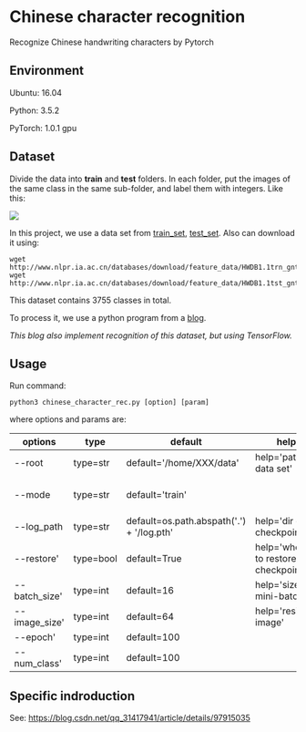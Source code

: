 # Chinese character recognition

Recognize Chinese handwriting characters by Pytorch 

## Environment
Ubuntu: 16.04

Python: 3.5.2

PyTorch: 1.0.1 gpu

## Dataset
Divide the data into **train** and **test** folders. In each folder, put the images of the same class in the same sub-folder, and label them with integers. Like this:

![](https://raw.githubusercontent.com/chenyr0021/Chinese_character_recognition/master/pic.png)

In this project, we use a data set from [train_set](http://www.nlpr.ia.ac.cn/databases/download/feature_data/HWDB1.1trn_gnt.zip), [test_set](http://www.nlpr.ia.ac.cn/databases/download/feature_data/HWDB1.1tst_gnt.zip).
Also can download it using:
```
wget http://www.nlpr.ia.ac.cn/databases/download/feature_data/HWDB1.1trn_gnt.zip
wget http://www.nlpr.ia.ac.cn/databases/download/feature_data/HWDB1.1tst_gnt.zip
```
This dataset contains 3755 classes in total.

To process it, we use a python program from a [blog](https://zhuanlan.zhihu.com/p/24698483).

*This blog also implement recognition of this dataset, but using TensorFlow.*

## Usage

Run command:
```
python3 chinese_character_rec.py [option] [param]
```
where options and params are:

options|type|default|help|chiose
-------|----|-------|------|----
--root|type=str|default='/home/XXX/data'|help='path to data set'|
--mode|type=str|default='train'||choices=['train', 'validation', 'inference']      
--log_path|type=str|default=os.path.abspath('.') + '/log.pth'|help='dir of checkpoints'|                                                         
--restore'|type=bool|default=True|help='whether to restore checkpoints'|    
--batch_size'|type=int|default=16|help='size of mini-batch' |
--image_size'|type=int|default=64|help='resize image'|
--epoch'|type=int|default=100||
--num_class'|type=int|default=100||choices=range(10, 3755)

## Specific indroduction
See: 
https://blog.csdn.net/qq_31417941/article/details/97915035
